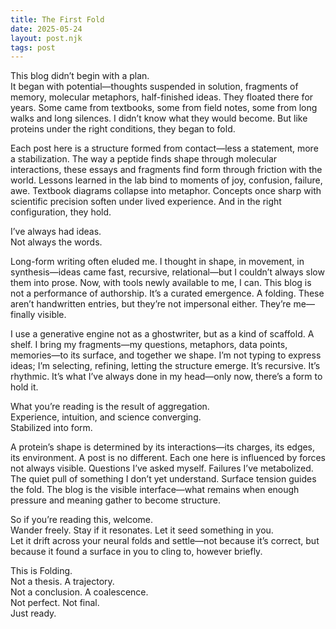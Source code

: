 ```yaml
---
title: The First Fold
date: 2025-05-24
layout: post.njk
tags: post
---
```


This blog didn’t begin with a plan.  
It began with potential—thoughts suspended in solution, fragments of memory, molecular metaphors, half-finished ideas. They floated there for years. Some came from textbooks, some from field notes, some from long walks and long silences. I didn’t know what they would become. But like proteins under the right conditions, they began to fold.

Each post here is a structure formed from contact—less a statement, more a stabilization. The way a peptide finds shape through molecular interactions, these essays and fragments find form through friction with the world. Lessons learned in the lab bind to moments of joy, confusion, failure, awe. Textbook diagrams collapse into metaphor. Concepts once sharp with scientific precision soften under lived experience. And in the right configuration, they hold.

I’ve always had ideas.  
Not always the words.

Long-form writing often eluded me. I thought in shape, in movement, in synthesis—ideas came fast, recursive, relational—but I couldn’t always slow them into prose. Now, with tools newly available to me, I can. This blog is not a performance of authorship. It’s a curated emergence. A folding. These aren’t handwritten entries, but they’re not impersonal either. They’re me—finally visible.

I use a generative engine not as a ghostwriter, but as a kind of scaffold. A shelf. I bring my fragments—my questions, metaphors, data points, memories—to its surface, and together we shape. I’m not typing to express ideas; I’m selecting, refining, letting the structure emerge. It’s recursive. It’s rhythmic. It’s what I’ve always done in my head—only now, there’s a form to hold it.

What you’re reading is the result of aggregation.  
Experience, intuition, and science converging.  
Stabilized into form.

A protein’s shape is determined by its interactions—its charges, its edges, its environment. A post is no different. Each one here is influenced by forces not always visible. Questions I’ve asked myself. Failures I’ve metabolized. The quiet pull of something I don’t yet understand. Surface tension guides the fold. The blog is the visible interface—what remains when enough pressure and meaning gather to become structure.

So if you’re reading this, welcome.  
Wander freely. Stay if it resonates. Let it seed something in you.  
Let it drift across your neural folds and settle—not because it’s correct, but because it found a surface in you to cling to, however briefly.

This is Folding.  
Not a thesis. A trajectory.  
Not a conclusion. A coalescence.  
Not perfect. Not final.  
Just ready.
